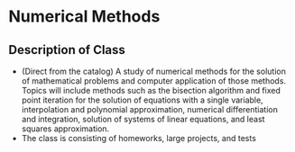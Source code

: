 # Numerical Methods

## Description of Class
- (Direct from the catalog) A study of numerical methods for the solution of mathematical problems and computer application of those methods. Topics will include methods such as the bisection algorithm and fixed point iteration for the solution of equations with a single variable, interpolation and polynomial approximation, numerical differentiation and integration, solution of systems of linear equations, and least squares approximation.
- The class is consisting of homeworks, large projects, and tests